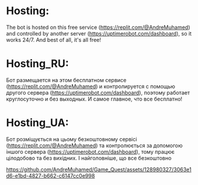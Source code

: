 # Hosting:

The bot is hosted on this free service (https://replit.com/@AndreMuhamed) and controlled by another server (https://uptimerobot.com/dashboard), so it works 24/7. And best of all, it's all free!

# Hosting_RU:

Бот размещается на этом бесплатном сервисе (https://replit.com/@AndreMuhamed) и контролируется с помощью другого сервера (https://uptimerobot.com/dashboard), поэтому работает круглосуточно и без выходных. И самое главное, что все бесплатно!

# Hosting_UA:

Бот розміщується на цьому безкоштовному сервісі (https://replit.com/@AndreMuhamed) та контролюється за допомогою іншого сервера (https://uptimerobot.com/dashboard), тому працює цілодобово та без вихідних. І найголовніше, що все безкоштовно









https://github.com/AndreMuhamed/Game_Quest/assets/128980327/3063e1d6-e1bd-4827-b662-c6147cc0e998

